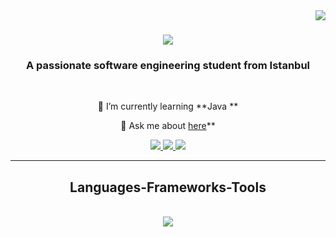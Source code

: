 <img align="right" src="https://visitor-badge.laobi.icu/badge?page_id=berruhanedar.berruhanedar" />

<h1 align="center">
    <img src="https://readme-typing-svg.herokuapp.com/?font=Righteous&size=35&center=true&vCenter=true&width=500&height=70&duration=4000&lines=Hi+There!+🤍 ;+I'm+Berru+Hanedar!;" />
</h1>

<h3 align="center">A passionate software engineering student from Istanbul</h3>

<br/>

<div align="center">
 
 🌱 I’m currently learning **Java **

💬 Ask me about [here](https://github.com/berruhanedar/berruhanedar/issues)**

 </div>
 
<div align="center"> 
  <a href="mailto:berruhanedar@icloud.com">
    <img src="https://img.shields.io/badge/iCloud-3693F3?style=for-the-badge&logo=iCloud&logoColor=white" />
  </a>
  <a href="https://www.linkedin.com/in/berruhanedar" target="_blank">
    <img src="https://img.shields.io/badge/LinkedIn-0077B5?style=for-the-badge&logo=linkedin&logoColor=white" target="_blank" />
  </a>
  <a href="https://instagram.com/berruhanedar" target="_blank">
     <img src="https://img.shields.io/badge/Instagram-E4405F?style=for-the-badge&logo=instagram&logoColor=white" /> <!-- sqlite, safari, google-chrome are other good icon options -->
  </a>
</div>

 <hr/>
 
<h2 align="center"> Languages-Frameworks-Tools </h2>
<br/>
<div align="center">
    <img src="https://skillicons.dev/icons?i=html,vscode,github,figma,photoshop" />
    <img src="https://skillicons.dev/icons?i=python,c,java/><br>
</div>

<br/>
<hr/>


<hr/>
<hr/>

<br/>


<br/>

<!--
**berruhanedar/berruhanedar** is a ✨ _special_ ✨ repository because its `README.md` (this file) appears on your GitHub profile.

Here are some ideas to get you started:

- 🔭 I’m currently working on ...
- 🌱 I’m currently learning ...
- 👯 I’m looking to collaborate on ...
- 🤔 I’m looking for help with ...
- 💬 Ask me about ...
- 📫 How to reach me: ...
- 😄 Pronouns: ...
- ⚡ Fun fact: ...
-->
